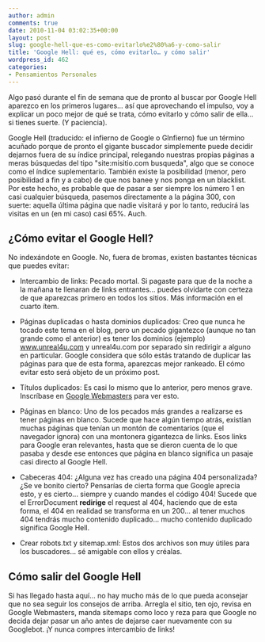 ```yaml
---
author: admin
comments: true
date: 2010-11-04 03:02:35+00:00
layout: post
slug: google-hell-que-es-como-evitarlo%e2%80%a6-y-como-salir
title: 'Google Hell: qué es, cómo evitarlo… y cómo salir'
wordpress_id: 462
categories:
- Pensamientos Personales
---
```


Algo pasó durante el fin de semana que de pronto al buscar por  Google Hell aparezco en los primeros lugares... así que aprovechando el  impulso, voy a explicar un poco mejor de qué se trata, cómo evitarlo y  cómo salir de ella... si tienes suerte. (Y paciencia).

Google Hell (traducido: el infierno de Google o GInfierno) fue un  término acuñado porque de pronto el gigante buscador simplemente puede  decidir dejarnos fuera de su índice principal, relegando nuestras  propias páginas a meras búsquedas del tipo "site:misitio.com busqueda",  algo que se conoce como el índice suplementario. También existe la  posibilidad (menor, pero posibilidad a fin y a cabo) de que nos banee y  nos ponga en un blacklist.
Por este hecho, es probable que de pasar a ser siempre los número 1 en  casi cualquier búsqueda, pasemos directamente a la página 300, con  suerte: aquella última página que nadie visitará y por lo tanto,  reducirá las visitas en un (en mi caso) casi 65%. Auch.
<!-- more -->


## ¿Cómo evitar el Google Hell?


No indexándote en Google. No, fuera de bromas, existen bastantes técnicas que puedes evitar:



	
  * Intercambio de links: Pecado mortal. Si pagaste para que de la noche  a la mañana te llenaran de links entrantes... puedes olvidarte con  certeza de que aparezcas primero en todos los sitios. Más información en  el cuarto ítem.

	
  * Páginas duplicadas o hasta dominios duplicados: Creo que nunca he  tocado este tema en el blog, pero un pecado gigantezco (aunque no tan  grande como el anterior) es tener los dominios (ejemplo)  www.unreal4u.com y unreal4u.com por separado sin redirigir a alguno en  particular. Google considera que sólo estás tratando de duplicar las  páginas para que de esta forma, aparezcas mejor rankeado. El cómo evitar  esto será objeto de un próximo post.

	
  * Títulos duplicados: Es casi lo mismo que lo anterior, pero menos grave. Inscríbase en [Google Webmasters](http://www.google.com/webmasters) para ver esto.

	
  * Páginas en blanco: Uno de los pecados más grandes a realizarse es  tener páginas en blanco. Sucede que hace algún tiempo atrás, existían  muchas páginas que tenían un montón de comentarios (que el navegador  ignora) con una montonera gigantezca de links. Esos links para Google  eran relevantes, hasta que se dieron cuenta de lo que pasaba y desde ese  entonces que página en blanco significa un pasaje casi directo al  Google Hell.

	
  * Cabeceras 404: ¿Alguna vez has creado una página 404 personalizada?  ¿Se ve bonito cierto? Pensarías de cierta forma que Google aprecia esto,  y es cierto... siempre y cuando mandes el código 404! Sucede que el  ErrorDocument **redirige** el request al 404, haciendo que  de esta forma, el 404 en realidad se transforma en un 200... al tener  muchos 404 tendrás mucho contenido duplicado... mucho contenido  duplicado significa Google Hell.

	
  * Crear robots.txt y sitemap.xml: Estos dos archivos son muy útiles para los buscadores... sé amigable con ellos y créalas.




## Cómo salir del Google Hell


Si has llegado hasta aquí... no hay mucho más de lo que pueda aconsejar que no sea seguir los consejos de arriba. Arregla el sitio, ten ojo, revisa en Google Webmasters, manda sitemaps como loco y reza  para que Google no decida dejar pasar un año antes de dejarse caer  nuevamente con su Googlebot. ¡Y nunca compres intercambio de links!
